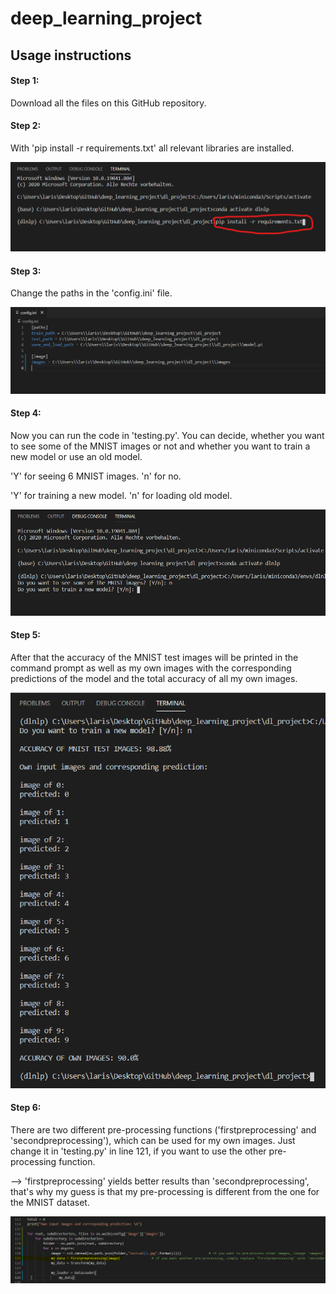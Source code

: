 # deep_learning_project

## Usage instructions

#### Step 1: 
Download all the files on this GitHub repository.

#### Step 2: 
With 'pip install -r requirements.txt' all relevant libraries are installed. 

![Step1](/dl_project/step1.PNG)

#### Step 3: 
Change the paths in the 'config.ini' file. 

![Step2](/dl_project/step2.PNG)

#### Step 4: 
Now you can run the code in 'testing.py'. You can decide, whether you want to see some of the MNIST images or not and whether you want to train a new model or use an old model.


'Y' for seeing 6 MNIST images. 'n' for no.


'Y' for training a new model. 'n' for loading old model. 

![Step3](/dl_project/step3.PNG)

#### Step 5: 
After that the accuracy of the MNIST test images will be printed in the command prompt as well as my own images with the corresponding predictions of the model and the total accuracy of all my own images. 

![Step4](/dl_project/step4.PNG)

#### Step 6: 
There are two different pre-processing functions ('firstpreprocessing' and 'secondpreprocessing'), which can be used for my own images. Just change it in 'testing.py' in line 121, if you want to use the other pre-processing function.


-->   'firstpreprocessing' yields better results than 'secondpreprocessing', that's why my guess is that my pre-processing is different from the one for the MNIST dataset.

![Step5](/dl_project/step5.PNG)


